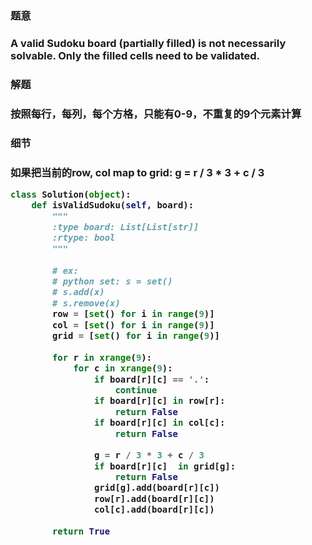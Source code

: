 


<h3>题意<h3>
<p>A valid Sudoku board (partially filled) is not necessarily solvable. Only the filled cells need to be validated.<p>




<h3>解题<h3>
<p>按照每行，每列，每个方格，只能有0-9，不重复的9个元素计算
<p>




<h3>细节<h3>
<p>如果把当前的row, col map to grid:  g = r / 3 * 3 + c / 3
<p>

```python
class Solution(object):
    def isValidSudoku(self, board):
        """
        :type board: List[List[str]]
        :rtype: bool
        """
        
        # ex: 
        # python set: s = set()
        # s.add(x)
        # s.remove(x)
        row = [set() for i in range(9)]
        col = [set() for i in range(9)]
        grid = [set() for i in range(9)]
        
        for r in xrange(9):
            for c in xrange(9):
                if board[r][c] == '.':
                    continue
                if board[r][c] in row[r]:
                    return False
                if board[r][c] in col[c]:
                    return False
                
                g = r / 3 * 3 + c / 3
                if board[r][c]  in grid[g]:
                    return False
                grid[g].add(board[r][c])
                row[r].add(board[r][c])
                col[c].add(board[r][c])
        
        return True
```
